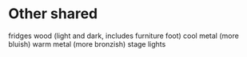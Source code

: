 # Other shared
fridges
wood (light and dark, includes furniture foot)
cool metal (more bluish)
warm metal (more bronzish)
stage lights
